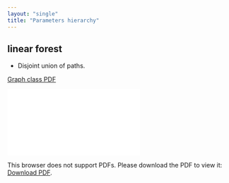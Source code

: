 ```yaml
---
layout: "single"
title: "Parameters hierarchy"
---
```

<!--this is a generated file-->

## linear forest
* Disjoint union of paths.

[Graph class PDF](../skQuFN.pdf)

<object data="../skQuFN.pdf" type="application/pdf" width="100%" height="480px"><embed src="../skQuFN.pdf"><p>This browser does not support PDFs. Please download the PDF to view it: <a href="../skQuFN.pdf">Download PDF</a>.</p></embed></object>

